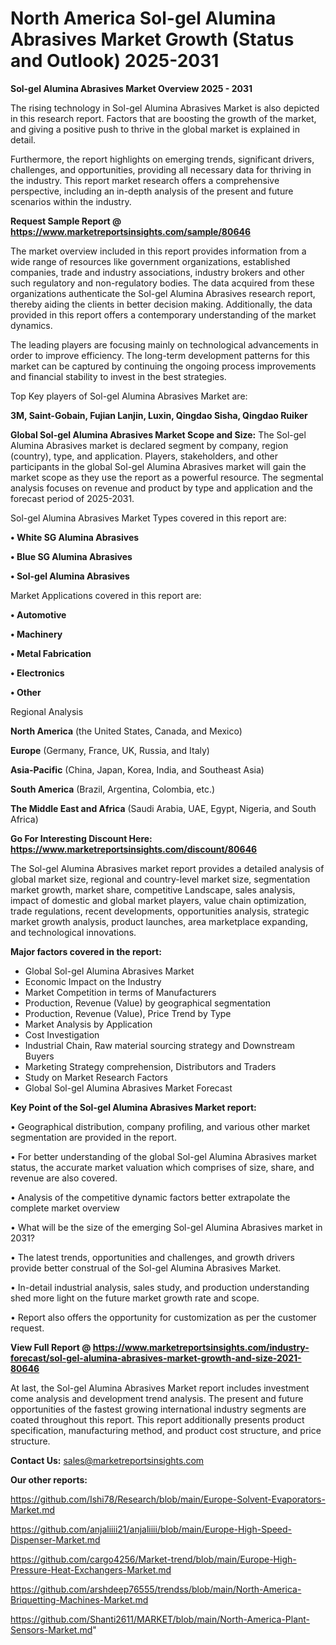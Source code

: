 # North America Sol-gel Alumina Abrasives Market Growth (Status and Outlook) 2025-2031

<Strong> Sol-gel Alumina Abrasives Market Overview 2025 - 2031</strong>

The rising technology in Sol-gel Alumina Abrasives Market is also depicted in this research report. Factors that are boosting the growth of the market, and giving a positive push to thrive in the global market is explained in detail.

Furthermore, the report highlights on emerging trends, significant drivers, challenges, and opportunities, providing all necessary data for thriving in the industry. This report market research offers a comprehensive perspective, including an in-depth analysis of the present and future scenarios within the industry.

<strong>Request Sample Report @ <a href=https://www.marketreportsinsights.com/sample/80646>https://www.marketreportsinsights.com/sample/80646</a></strong>

The market overview included in this report provides information from a wide range of resources like government organizations, established companies, trade and industry associations, industry brokers and other such regulatory and non-regulatory bodies. The data acquired from these organizations authenticate the Sol-gel Alumina Abrasives research report, thereby aiding the clients in better decision making. Additionally, the data provided in this report offers a contemporary understanding of the market dynamics.

The leading players are focusing mainly on technological advancements in order to improve efficiency. The long-term development patterns for this market can be captured by continuing the ongoing process improvements and financial stability to invest in the best strategies.

Top Key players of Sol-gel Alumina Abrasives Market are:

<strong>3M, Saint-Gobain, Fujian Lanjin, Luxin, Qingdao Sisha, Qingdao Ruiker</strong>

<strong><b>Global Sol-gel Alumina Abrasives Market Scope and Size:</b></strong>
The Sol-gel Alumina Abrasives market is declared segment by company, region (country), type, and application. Players, stakeholders, and other participants in the global Sol-gel Alumina Abrasives market will gain the market scope as they use the report as a powerful resource. The segmental analysis focuses on revenue and product by type and application and the forecast period of 2025-2031.

Sol-gel Alumina Abrasives Market Types covered in this report are:

<strong>• White SG Alumina Abrasives

• Blue SG Alumina Abrasives

• Sol-gel Alumina Abrasives</strong>

Market Applications covered in this report are:

<strong>• Automotive

• Machinery

• Metal Fabrication

• Electronics

• Other</strong> 

Regional Analysis

<strong>North America</strong> (the United States, Canada, and Mexico)

<strong>Europe</strong> (Germany, France, UK, Russia, and Italy)

<strong>Asia-Pacific</strong> (China, Japan, Korea, India, and Southeast Asia)

<strong>South America</strong> (Brazil, Argentina, Colombia, etc.)

<strong>The Middle East and Africa</strong> (Saudi Arabia, UAE, Egypt, Nigeria, and South Africa)

<strong>Go For Interesting Discount Here: <a href=https://www.marketreportsinsights.com/discount/80646>https://www.marketreportsinsights.com/discount/80646</a></strong>

The Sol-gel Alumina Abrasives market report provides a detailed analysis of global market size, regional and country-level market size, segmentation market growth, market share, competitive Landscape, sales analysis, impact of domestic and global market players, value chain optimization, trade regulations, recent developments, opportunities analysis, strategic market growth analysis, product launches, area marketplace expanding, and technological innovations.

<strong><b>Major factors covered in the report:</b></strong>
<ul>
  <li>Global Sol-gel Alumina Abrasives Market </li>
  <li>Economic Impact on the Industry</li>
  <li>Market Competition in terms of Manufacturers</li>
  <li>Production, Revenue (Value) by geographical segmentation</li>
  <li>Production, Revenue (Value), Price Trend by Type</li>
  <li>Market Analysis by Application</li>
  <li>Cost Investigation</li>
  <li>Industrial Chain, Raw material sourcing strategy and Downstream Buyers</li>
  <li>Marketing Strategy comprehension, Distributors and Traders</li>
  <li>Study on Market Research Factors</li>
  <li>Global Sol-gel Alumina Abrasives Market Forecast</li>
</ul>

<strong><b>Key Point of the Sol-gel Alumina Abrasives Market report:</b></strong>

• Geographical distribution, company profiling, and various other market segmentation are provided in the report.

• For better understanding of the global Sol-gel Alumina Abrasives market status, the accurate market valuation which comprises of size, share, and revenue are also covered.

• Analysis of the competitive dynamic factors better extrapolate the complete market overview

• What will be the size of the emerging Sol-gel Alumina Abrasives market in 2031?

• The latest trends, opportunities and challenges, and growth drivers provide better construal of the Sol-gel Alumina Abrasives Market.

• In-detail industrial analysis, sales study, and production understanding shed more light on the future market growth rate and scope.

• Report also offers the opportunity for customization as per the customer request.

<strong><b>View Full Report @ <a href=https://www.marketreportsinsights.com/industry-forecast/sol-gel-alumina-abrasives-market-growth-and-size-2021-80646>https://www.marketreportsinsights.com/industry-forecast/sol-gel-alumina-abrasives-market-growth-and-size-2021-80646</a></b></strong>


At last, the Sol-gel Alumina Abrasives Market report includes investment come analysis and development trend analysis. The present and future opportunities of the fastest growing international industry segments are coated throughout this report. This report additionally presents product specification, manufacturing method, and product cost structure, and price structure.

<strong>Contact Us:</strong>
sales@marketreportsinsights.com

<strong>Our other reports:</strong>

<a href=https://github.com/Ishi78/Research/blob/main/Europe-Solvent-Evaporators-Market.md>https://github.com/Ishi78/Research/blob/main/Europe-Solvent-Evaporators-Market.md</a>

<a href=https://github.com/anjaliiii21/anjaliiii/blob/main/Europe-High-Speed-Dispenser-Market.md>https://github.com/anjaliiii21/anjaliiii/blob/main/Europe-High-Speed-Dispenser-Market.md</a>

<a href=https://github.com/cargo4256/Market-trend/blob/main/Europe-High-Pressure-Heat-Exchangers-Market.md>https://github.com/cargo4256/Market-trend/blob/main/Europe-High-Pressure-Heat-Exchangers-Market.md</a>

<a href=https://github.com/arshdeep76555/trendss/blob/main/North-America-Briquetting-Machines-Market.md>https://github.com/arshdeep76555/trendss/blob/main/North-America-Briquetting-Machines-Market.md</a>

<a href=https://github.com/Shanti2611/MARKET/blob/main/North-America-Plant-Sensors-Market.md>https://github.com/Shanti2611/MARKET/blob/main/North-America-Plant-Sensors-Market.md</a>"
